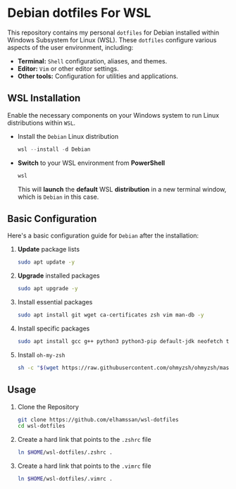# Debian dotfiles For WSL

This repository contains my personal `dotfiles` for Debian installed within Windows Subsystem for Linux (WSL). These `dotfiles` configure various aspects of the user environment, including:

* **Terminal:** `Shell` configuration, aliases, and themes.
* **Editor:** `Vim` or other editor settings.
* **Other tools:** Configuration for utilities and applications.

## WSL Installation

Enable the necessary components on your Windows system to run Linux distributions within `WSL`.

* Install the `Debian` Linux distribution

    ```PowerShell
    wsl --install -d Debian
    ```
- **Switch** to your WSL environment from **PowerShell**

    ```PowerShell
    wsl
    ```

    This will **launch** the **default** WSL **distribution** in a new terminal window, which is `Debian` in this case.

## Basic Configuration

Here's a basic configuration guide for `Debian` after the installation:

1. **Update** package lists
    ```bash
    sudo apt update -y
    ```
2. **Upgrade** installed packages
    ```bash
    sudo apt upgrade -y
    ```
3. Install essential packages
    ```bash
    sudo apt install git wget ca-certificates zsh vim man-db -y
    ```

4. Install specific packages
    ```bash
    sudo apt install gcc g++ python3 python3-pip default-jdk neofetch tree -y
    ```
5. Install `oh-my-zsh`
    ```bash
    sh -c "$(wget https://raw.githubusercontent.com/ohmyzsh/ohmyzsh/master/tools/install.sh -O -)"
    ```

## Usage

1. Clone the Repository

    ```bash
    git clone https://github.com/elhamssan/wsl-dotfiles
    cd wsl-dotfiles
    ```
2. Create a hard link that points to the `.zshrc` file

    ```bash
    ln $HOME/wsl-dotfiles/.zshrc .
    ```

3. Create a hard link that points to the `.vimrc` file
    ```bash
    ln $HOME/wsl-dotfiles/.vimrc .
    ```